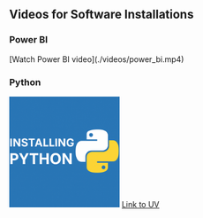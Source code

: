 
<h2>Videos for Software Installations</h2>

<h3> Power BI</h3>
[Watch Power BI video](./videos/power_bi.mp4)

<h3> Python</h3>
<a href="https://youtu.be/VEJ_YGFvVFo"><img src="thumbnails/python.png" width="200" alt="Install Python"></a>

<a href="https://docs.astral.sh/uv/getting-started/installation/">
Link to UV
</a>

